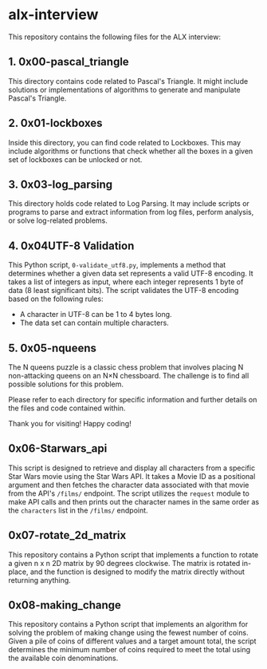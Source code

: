 # alx-interview

This repository contains the following files for the ALX interview:

## 1. 0x00-pascal_triangle

This directory contains code related to Pascal's Triangle. It might include solutions or implementations of algorithms to generate and manipulate Pascal's Triangle.

## 2. 0x01-lockboxes

Inside this directory, you can find code related to Lockboxes. This may include algorithms or functions that check whether all the boxes in a given set of lockboxes can be unlocked or not.

## 3. 0x03-log_parsing

This directory holds code related to Log Parsing. It may include scripts or programs to parse and extract information from log files, perform analysis, or solve log-related problems.


## 4. 0x04UTF-8 Validation

This Python script, `0-validate_utf8.py`, implements a method that determines whether a given data set represents a valid UTF-8 encoding. It takes a list of integers as input, where each integer represents 1 byte of data (8 least significant bits). The script validates the UTF-8 encoding based on the following rules:

- A character in UTF-8 can be 1 to 4 bytes long.
- The data set can contain multiple characters.


## 5. 0x05-nqueens

The N queens puzzle is a classic chess problem that involves placing N non-attacking queens on an N×N chessboard. The challenge is to find all possible solutions for this problem.

Please refer to each directory for specific information and further details on the files and code contained within.

Thank you for visiting! Happy coding!

## 0x06-Starwars_api

This script is designed to retrieve and display all characters from a specific Star Wars movie using the Star Wars API. It takes a Movie ID as a positional argument and then fetches the character data associated with that movie from the API's `/films/` endpoint. The script utilizes the `request` module to make API calls and then prints out the character names in the same order as the `characters` list in the `/films/` endpoint.

## 0x07-rotate_2d_matrix

This repository contains a Python script that implements a function to rotate a given n x n 2D matrix by 90 degrees clockwise. The matrix is rotated in-place, and the function is designed to modify the matrix directly without returning anything.

## 0x08-making_change

This repository contains a Python script that implements an algorithm for solving the problem of making change using the fewest number of coins. Given a pile of coins of different values and a target amount total, the script determines the minimum number of coins required to meet the total using the available coin denominations.